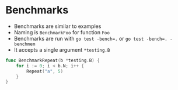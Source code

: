 # Benchmarks

- Benchmarks are similar to examples
- Naming is `BenchmarkFoo` for function `Foo`
- Benchmarks are run with `go test -bench=.` or `go test -bench=. -benchmem`
- It accepts a single argument `*testing.B`

```go
func BenchmarkRepeat(b *testing.B) {
	for i := 0; i < b.N; i++ {
		Repeat("a", 5)
	}
}
```
